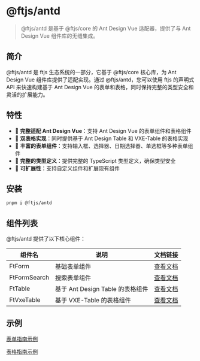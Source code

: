 # @ftjs/antd

> @ftjs/antd 是基于 @ftjs/core 的 Ant Design Vue 适配器，提供了与 Ant Design Vue 组件库的无缝集成。

## 简介

@ftjs/antd 是 ftjs 生态系统的一部分，它基于 @ftjs/core 核心库，为 Ant Design Vue 组件库提供了适配实现。通过 @ftjs/antd，您可以使用 ftjs 的声明式 API 来快速构建基于 Ant Design Vue 的表单和表格，同时保持完整的类型安全和灵活的扩展能力。

## 特性

- 🚀 **完整适配 Ant Design Vue**：支持 Ant Design Vue 的表单组件和表格组件
- 🔄 **双表格实现**：同时提供基于 Ant Design Table 和 VXE-Table 的表格实现
- 🧩 **丰富的表单组件**：支持输入框、选择器、日期选择器、单选框等多种表单组件
- 📝 **完整的类型定义**：提供完整的 TypeScript 类型定义，确保类型安全
- 🔌 **可扩展性**：支持自定义组件和扩展现有组件

## 安装

```bash
pnpm i @ftjs/antd
```

## 组件列表

@ftjs/antd 提供了以下核心组件：

| 组件名       | 说明                             | 文档链接                                      |
| ------------ | -------------------------------- | --------------------------------------------- |
| FtForm       | 基础表单组件                     | [查看文档](./components/form/index.md)        |
| FtFormSearch | 搜索表单组件                     | [查看文档](./components/form-search/index.md) |
| FtTable      | 基于 Ant Design Table 的表格组件 | [查看文档](./components/table/index.md)       |
| FtVxeTable   | 基于 VXE-Table 的表格组件        | [查看文档](./components/vxe-table/index.md)   |

## 示例

[表单指南示例](/guide/getting-started.html#%E7%A4%BA%E4%BE%8B)

[表格指南示例](/guide/core/table/props.html#%E7%A4%BA%E4%BE%8B)
